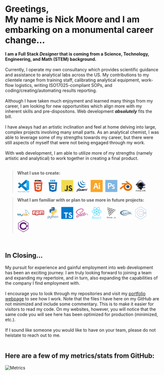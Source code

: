 # Greetings,<br>My name is Nick Moore and I am embarking on a monumental career change...
**I am a Full Stack _Designer_ that is coming from a Science, Technology, Engineering, and Math (STEM) background.**<br>
<br>
Currently, I operate my own consultancy which provides scientific guidance and assistance to analytical labs across the US.  My contributions to my clientele range from training staff, calibrating analytical equipment, work-flow logistics, writing ISO17025-compliant SOPs, and coding/creating/automating results reporting.<br>
<br>
Although I have taken much enjoyment and learned many things from my career, I am looking for new opportunities which align more with my inherent skills and pre-dispositons.  Web development ***absolutely*** fits the bill.<br>
<br>
I have always had an artistic inclination and feel at home delving into large, complex projects involving many small parts.  As an analytical chemist, I was able to leverage some of my strengths towards my career, but there were still aspects of myself that were not being engaged through my work.<br>
<br>
With web development, I am able to utilize more of my strengths (namely artistic and analytical) to work together in creating a final product.<br>
<br>

>**What I use to create:**
><div>
>      <img src="https://github.com/devicons/devicon/blob/master/icons/vscode/vscode-original-wordmark.svg" title="VSCode" alt="VSCode" width="40" height="40"/>&nbsp;
>      <img src="https://github.com/devicons/devicon/blob/master/icons/html5/html5-original-wordmark.svg" title="HTML5" alt="HTML" width="40" height="40"/>&nbsp;
>      <img src="https://github.com/devicons/devicon/blob/master/icons/css3/css3-plain-wordmark.svg"  title="CSS3" alt="CSS" width="40" height="40"/>&nbsp;
>      <img src="https://github.com/devicons/devicon/blob/master/icons/javascript/javascript-original.svg" title="JavaScript" alt="JavaScript" width="40" height="40"/>&nbsp;
>      <img src="https://github.com/devicons/devicon/blob/master/icons/jquery/jquery-original-wordmark.svg" title="Jquery" alt="Jquery" width="40" height="40"/>&nbsp;
>      <img src="https://github.com/devicons/devicon/blob/master/icons/illustrator/illustrator-plain.svg" title="Illustrator" alt="Illustrator" width="40" height="40"/>&nbsp;
>      <img src="https://github.com/devicons/devicon/blob/master/icons/photoshop/photoshop-plain.svg" title="Photoshop" alt="Photoshop" width="40" height="40"/>&nbsp;
>      <img src="https://github.com/devicons/devicon/blob/master/icons/blender/blender-original.svg" title="Blender" alt="Blender" width="40" height="40"/>&nbsp;
>      <img src="https://github.com/devicons/devicon/blob/master/icons/inkscape/inkscape-original-wordmark.svg" title="Inkscape" alt="Inkscape" width="40" height="40"/>&nbsp;
></div>
><div height="50"></div>

>**What I am familiar with or plan to use more in future projects:**
><div>
>  <img src="https://github.com/devicons/devicon/blob/master/icons/mysql/mysql-original-wordmark.svg" title="MySQL" alt="MySQL" width="40" height="40" object-fit="cover"/>&nbsp;
>  <img src="https://github.com/devicons/devicon/blob/master/icons/npm/npm-original-wordmark.svg" title="NPM" alt="NPM" width="40" height="40"/>&nbsp;
>  <img src="https://github.com/devicons/devicon/blob/master/icons/python/python-original-wordmark.svg" title="Python" alt="Python" width="40" height="40"/>&nbsp;
>  <img src="https://github.com/devicons/devicon/blob/master/icons/typescript/typescript-original.svg" title="Typescript" alt="Typescript" width="40" height="40"/>&nbsp;
>  <img src="https://github.com/devicons/devicon/blob/master/icons/sass/sass-original.svg" title="Sass" alt="Sass" width="40" height="40"/>&nbsp;
>  <img src="https://github.com/devicons/devicon/blob/master/icons/react/react-original-wordmark.svg" title="React" alt="React" width="40" height="40"/>&nbsp;
>  <img src="https://github.com/devicons/devicon/blob/master/icons/threejs/threejs-original-wordmark.svg" title="ThreeJS" alt="ThreeJS" width="40" height="40"/>&nbsp;
>  <img src="https://github.com/devicons/devicon/blob/master/icons/opengl/opengl-original.svg" title="OpenGL" alt="OpenGL" width="40" height="40"/>&nbsp;
>  <img src="https://github.com/devicons/devicon/blob/master/icons/cplusplus/cplusplus-line.svg" title="Cplusplus" alt="Cplusplus" width="40" height="40"/>&nbsp;
>  <img src="https://github.com/devicons/devicon/blob/master/icons/csharp/csharp-line.svg" title="Csharp" alt="Csharp" width="40" height="40"/>&nbsp;
></div>

<br>
<!-- [![GitHub Streak](https://github-readme-streak-stats.herokuapp.com/?user=NMoore-STEM&theme=light)](https://git.io/streak-stats) -->

<!-- [![Top Langs](https://github-readme-stats.vercel.app/api/top-langs/?username=NMoore-STEM&layout=compact)](https://github.com/anuraghazra/github-readme-stats) -->

## In Closing...
My pursuit for experience and gainful employment into web development has been an exciting journey.  I am truly looking forward to joining a team and expanding my repertoire, and in turn, also expanding the capabilities of the company I find employment with.<br>
<br>
I encourage you to look through my repositories and visit my [portfolio webpage](https://www.anandascience.com/cred.html) to see how I work.  Note that the files I have here on my GitHub are not minimized and include some commentary.  This is to make it easier for visitors to read my code.  On my websites, however, you will notice that the same code you will see here has been optimized for production (minimized, etc.).<br>
<br>
If I sound like someone you would like to have on your team, please do not heistate to reach out to me.<br>
<br>
## Here are a few of my metrics/stats from GitHub:
![Metrics](https://metrics.lecoq.io/NMoore-STEM?template=classic&repositories.skipped=NMoore-STEM&base.community=0&base.repositories=0&base.metadata=0&isocalendar=1&languages=1&lines=1&habits=1&projects=1&base=header%2C%20activity%2C%20community%2C%20repositories%2C%20metadata&base.indepth=false&base.hireable=false&base.skip=false&isocalendar=false&isocalendar.duration=half-year&languages=false&languages.limit=8&languages.threshold=0%25&languages.other=false&languages.colors=github&languages.sections=most-used&languages.indepth=false&languages.analysis.timeout=15&languages.analysis.timeout.repositories=7.5&languages.categories=markup%2C%20programming&languages.recent.categories=markup%2C%20programming&languages.recent.load=300&languages.recent.days=14&lines=false&lines.skipped=NMoore-STEM&lines.sections=base&lines.repositories.limit=4&lines.history.limit=1&habits=false&habits.from=200&habits.skipped=NMoore-STEM&habits.days=14&habits.facts=true&habits.charts=false&habits.charts.type=classic&habits.trim=false&habits.languages.limit=8&habits.languages.threshold=0%25&projects=false&projects.limit=4&projects.descriptions=false&config.timezone=America%2FDenver)
